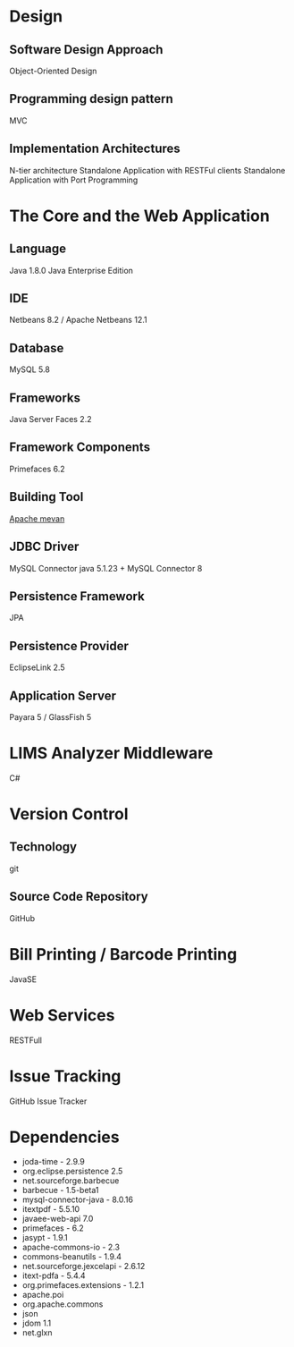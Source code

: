 # Design
## Software Design Approach 
Object-Oriented Design

## Programming design pattern
MVC

## Implementation Architectures
N-tier architecture
Standalone Application with RESTFul clients
Standalone Application with Port Programming

# The Core and the Web Application

## Language
Java 1.8.0
Java Enterprise Edition

## IDE
Netbeans 8.2 / Apache Netbeans 12.1

## Database
MySQL 5.8

## Frameworks
Java Server Faces 2.2

## Framework Components
Primefaces 6.2

## Building Tool
[Apache mevan](https://github.com/hmislk/hmis/wiki/Mevan)

## JDBC Driver
MySQL Connector java 5.1.23 + MySQL Connector 8

## Persistence Framework
JPA

## Persistence Provider
EclipseLink 2.5 

## Application Server
Payara 5 / GlassFish 5


# LIMS Analyzer Middleware
C#

# Version Control
## Technology
git

## Source Code Repository
GitHub

# Bill Printing / Barcode Printing
JavaSE

# Web Services
RESTFull

# Issue Tracking
GitHub Issue Tracker

# Dependencies
* joda-time - 2.9.9
* org.eclipse.persistence 2.5
* net.sourceforge.barbecue
* barbecue - 1.5-beta1
* mysql-connector-java - 8.0.16
* itextpdf - 5.5.10
* javaee-web-api 7.0
* primefaces - 6.2
* jasypt - 1.9.1
* apache-commons-io - 2.3
* commons-beanutils - 1.9.4
* net.sourceforge.jexcelapi - 2.6.12
* itext-pdfa - 5.4.4
* org.primefaces.extensions - 1.2.1
* apache.poi
* org.apache.commons
* json
* jdom 1.1
* net.glxn



